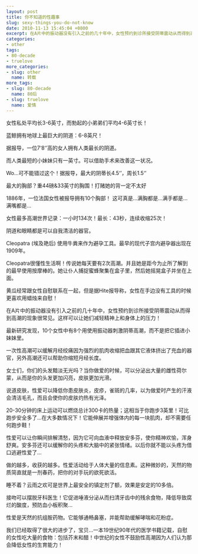 ```yaml
---
layout: post
title: 你不知道的性趣事
slug: sexy-things-you-do-not-know
date: 2010-11-13 15:45:04 +0800
excerpt: 在A片中的振动器没有引入之前的几十年中，女性预约到诊所接受阴蒂震动从而得到高潮的现象很常见。这样可以让她们减轻精神上和身体上的压力！
categories:
- other
tags:
- 80-decade
- truelove
more_categories:
- slug: other
  name: 转载
more_tags:
- slug: 80-decade
  name: 80后
- slug: truelove
  name: 爱情
---
```


女性私处平均长3-6英寸，而勃起的小弟弟们平均4-6英寸长！

蓝鲸拥有地球上最巨大的阴道：6-8英尺！

据报导，一位7‘8‘’高的女人拥有人类最长的阴道。


而人类最短的小妹妹只有一英寸。可以借助手术来改善这一状况。

Wo…可不能错过这个！据报导，最大的阴蒂长4.5‘’，周长1.5‘’

最大的胸部？重44磅&33英寸的胸围！打赌她的背一定不太好

1886年，一位法国女性被报导拥有10个胸部！ 这可真是…满胸都是…满手都是…满嘴都是…

女性最多高潮世界记录：一小时134次！最长：43秒，连续收缩25次！

阴道和眼睛都是可以自我清洁的器官。

Cleopatra (埃及艳后) 使用牛粪来作为避孕工具。最早的现代子宫内避孕器出现在1909年。

Cleopatra很懂性生活啊！传说她每天要有2次高潮。并且她是距今为止所了解到的最早使用按摩棒的。她让仆人捕捉蜜蜂聚集在盒子里，然后她摇晃盒子并坐在上面。

黄瓜经常跟女性自慰联系在一起，但是据Hite报导称，女性在手边没有工具的时候更喜欢用蜡烛来自慰！

在A片中的振动器没有引入之前的几十年中，女性预约到诊所接受阴蒂震动从而得到高潮的现象很常见。这样可以让她们减轻精神上和身体上的压力！

最新研究发现，10个女性中有8个用使用振动器刺激阴蒂高潮，而不是把它插进小妹妹里。

一次性高潮可以缓解月经绞痛因为强烈的肌肉收缩把血跟其它液体挤出了充血的器官，另外高潮还可以帮助你缩短月经长度。

女士们，你们的头发黯淡无光吗？当你做爱的时候，可以分泌出大量的雌性荷尔蒙，从而是你的头发更加闪亮，皮肤更加光滑。

说道皮肤，性爱可以降低你患皮肤炎，皮疹，雀斑的几率，以为做爱时产生的汗液会清洁毛孔，而且会使你的皮肤灼热有光泽。

20-30分钟的床上运动可以燃烧总计300卡的热量；这相当于你跑步3英里！可比跑步安全多了…在大多数情况下！它能伸展并增强体内的每一块肌肉，却不需要任何跑步鞋！

性爱可以让你瞬间排解清愁，因为它可向血液中释放安多芬，使你精神欢愉，浑身舒爽。安多芬还可以缓解你的头疼和大脑中的紧张情绪。以后你就不能以头疼为借口逃避性爱了…

做的越多，收获的越多。性爱活动给于人体大量的信息素。这种微妙的，天然的物质简直就是一剂春药，把你的对手玩的欲死欲活。

睡不着？云雨之欢可是世界上最安全的镇定剂了额，效果是安定的10多倍。

接吻可以摆脱牙科医生！它促进唾液分泌从而扫清牙齿中的残余食物，降低导致腐烂的酸度，预防血小板积聚…

性爱是天然的抗组胺药物。它能够通畅鼻塞，并能帮助缓解哮喘和花粉症。

我们已经取得了很大的进步了，宝贝…一本19世纪90年代的医学书籍记载，自慰的女性吃大量的食物：包括芥末和醋！中世纪的女性不鼓励性高潮因为人们认为那会降低女性的生育能力！
